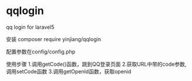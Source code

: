 # qqlogin
qq login for laravel5

安装
composer require yinjiang/qqlogin

配置参数在config/config.php

使用步骤
1.调用getCode()函数，跳到QQ登录页面
2.获取URL中带的code参数,调用setCode函数
3.调用getOpenId函数，获取openid
